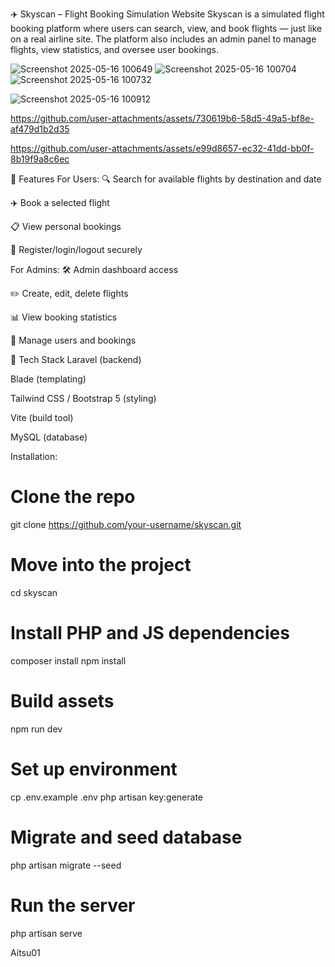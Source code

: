 ✈️ Skyscan – Flight Booking Simulation Website
Skyscan is a simulated flight booking platform where users can search, view, and book flights — just like on a real airline site. The platform also includes an admin panel to manage flights, view statistics, and oversee user bookings.









![Screenshot 2025-05-16 100649](https://github.com/user-attachments/assets/8f245d22-7531-4055-80e4-a690b754d5fa)
![Screenshot 2025-05-16 100704](https://github.com/user-attachments/assets/6e108027-6878-47e6-b97b-7eb95348c799)
![Screenshot 2025-05-16 100732](https://github.com/user-attachments/assets/f12e00c7-6b7d-4b4a-8931-6df73d90ac4e)

![Screenshot 2025-05-16 100912](https://github.com/user-attachments/assets/ee696e23-e982-48ed-907e-f4881512ef3d)




https://github.com/user-attachments/assets/730619b6-58d5-49a5-bf8e-af479d1b2d35




https://github.com/user-attachments/assets/e99d8657-ec32-41dd-bb0f-8b19f9a8c6ec










🧩 Features
For Users:
🔍 Search for available flights by destination and date

✈️ Book a selected flight

📋 View personal bookings

👤 Register/login/logout securely

For Admins:
🛠️ Admin dashboard access

✏️ Create, edit, delete flights

📊 View booking statistics

🧑 Manage users and bookings

🚀 Tech Stack
Laravel (backend)

Blade (templating)

Tailwind CSS / Bootstrap 5 (styling)

Vite (build tool)

MySQL (database)

Installation:

# Clone the repo
git clone https://github.com/your-username/skyscan.git

# Move into the project
cd skyscan

# Install PHP and JS dependencies
composer install
npm install

# Build assets
npm run dev

# Set up environment
cp .env.example .env
php artisan key:generate

# Migrate and seed database
php artisan migrate --seed

# Run the server
php artisan serve

Aitsu01







